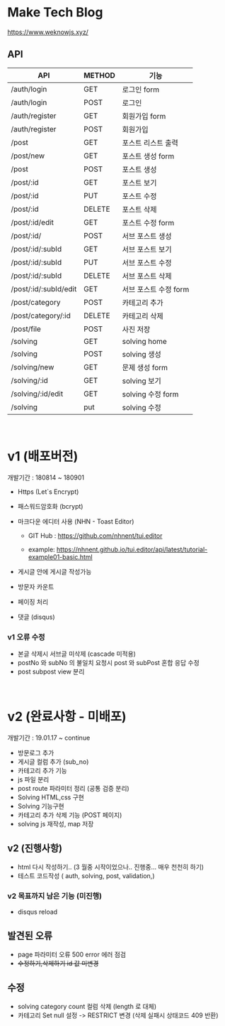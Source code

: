 # Make Tech Blog

https://www.weknowjs.xyz/

## API

| API                   | METHOD | 기능                  |
| --------------------- | ------ | --------------------- |
| /auth/login           | GET    | 로그인 form           |
| /auth/login           | POST   | 로그인                |
| /auth/register        | GET    | 회원가입 form         |
| /auth/register        | POST   | 회원가입              |
| /post                 | GET    | 포스트 리스트 출력    |
| /post/new             | GET    | 포스트 생성 form      |
| /post                 | POST   | 포스트 생성           |
| /post/:id             | GET    | 포스트 보기           |
| /post/:id             | PUT    | 포스트 수정           |
| /post/:id             | DELETE | 포스트 삭제           |
| /post/:id/edit        | GET    | 포스트 수정 form      |
| /post/:id/            | POST   | 서브 포스트 생성      |
| /post/:id/:subId      | GET    | 서브 포스트 보기      |
| /post/:id/:subId      | PUT    | 서브 포스트 수정      |
| /post/:id/:subId      | DELETE | 서브 포스트 삭제      |
| /post/:id/:subId/edit | GET    | 서브 포스트 수정 form |
| /post/category        | POST   | 카테고리 추가         |
| /post/category/:id    | DELETE | 카테고리 삭제         |
| /post/file            | POST   | 사진 저장             |
| /solving              | GET    | solving home          |
| /solving              | POST   | solving 생성          |
| /solving/new          | GET    | 문제 생성 form        |
| /solving/:id          | GET    | solving 보기          |
| /solving/:id/edit     | GET    | solving 수정 form     |
| /solving              | put    | solving 수정          |

<br>

# v1 (배포버전)

개발기간 : 180814 ~ 180901

- Https (Let`s Encrypt)
- 패스워드암호화 (bcrypt)
- 마크다운 에디터 사용 (NHN - Toast Editor)

  - GIT Hub : <https://github.com/nhnent/tui.editor>

  - example: <https://nhnent.github.io/tui.editor/api/latest/tutorial-example01-basic.html>

- 게시글 안에 게시글 작성가능
- 방문자 카운트
- 페이징 처리
- 댓글 (disqus)

### v1 오류 수정

- 본글 삭제시 서브글 미삭제 (cascade 미적용)
- postNo 와 subNo 의 불일치 요청시 post 와 subPost 혼합 응답 수정
- post subpost view 분리

<br>

# v2 (완료사항 - 미배포)

개발기간 : 19.01.17 ~ continue

- 방문로그 추가
- 게시글 컬럼 추가 (sub_no)
- 카테고리 추가 기능
- js 파일 분리
- post route 파라미터 정리 (공통 검증 분리)
- Solving HTML,css 구현
- Solving 기능구현
- 카테고리 추가 삭제 기능 (POST 페이지)
- solving js 재작성, map 저장

## v2 (진행사항)

- html 다시 작성하기.. (3 월중 시작이었으나.. 진행중... 매우 천천히 하기)
- 테스트 코드작성 ( auth, solving, post, validation,)

### v2 목표까지 남은 기능 (미진행)

- disqus reload

## 발견된 오류

- page 파라미터 오류 500 error 에러 점검
- ~~수정하기,삭제하기 id 값 미변경~~

## 수정

- solving category count 컬럼 삭제 (length 로 대체)
- 카테고리 Set null 설정 -> RESTRICT 변경 (삭제 실패시 상태코드 409 반환)
